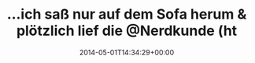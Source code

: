 ---
retweeted: false
source: <a href="http://twitter.com" rel="nofollow">Twitter Web Client</a>
entities:
  hashtags: []
  symbols: []
  user_mentions:
  - name: Nerdkunde Podcast
    screen_name: nerdkunde
    indices:
    - '57'
    - '67'
    id_str: '1325630108'
    id: '1325630108'
  urls: []
display_text_range:
- '0'
- '77'
favorite_count: '5'
id_str: '461876316229632000'
truncated: false
retweet_count: '1'
id: '461876316229632000'
created_at: Thu May 01 14:34:29 +0000 2014
favorited: false
full_text: "…ich saß nur auf dem Sofa herum &amp; plötzlich lief die [@Nerdkunde](https://twitter.com/Nerdkunde)
  Aufnahme."
lang: de
tags:
- pesos/twitter
date: '2014-05-01T14:34:29+00:00'
src: https://twitter.com/bascht/status/461876316229632000
original_url: https://twitter.com/bascht/status/461876316229632000
type: twitter_tweet
text: "…ich saß nur auf dem Sofa herum &amp; plötzlich lief die [@Nerdkunde](https://twitter.com/Nerdkunde)
  Aufnahme."
title: "…ich saß nur auf dem Sofa herum &amp; plötzlich lief die @Nerdkunde (ht"

---